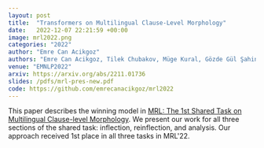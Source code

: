 ```yaml
---
layout: post
title:  "Transformers on Multilingual Clause-Level Morphology"
date:   2022-12-07 22:21:59 +00:00
image: mrl2022.png
categories: "2022"
author: "Emre Can Acikgoz"
authors: "Emre Can Acikgoz, Tilek Chubakov, Müge Kural, Gözde Gül Şahin, Deniz Yuret"
venue: "EMNLP2022"
arxiv: https://arxiv.org/abs/2211.01736
slides: /pdfs/mrl-pres-new.pdf
code: https://github.com/emrecanacikgoz/mrl2022
---
```

This paper describes the winning model in [MRL: The 1st Shared Task on Multilingual Clause-level Morphology](https://sigtyp.github.io/st2022-mrl.html). We present our work for all three sections of the shared task: inflection, reinflection, and analysis. Our approach received 1st place in all three tasks in MRL'22.